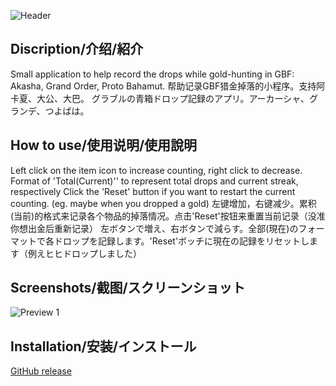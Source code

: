 ![Header](https://raw.githubusercontent.com/villestring/GBF-Blue-chest-counter/img/GoldBrick.ico)
## Discription/介绍/紹介
Small application to help record the drops while gold-hunting in GBF: Akasha, Grand Order, Proto Bahamut.
帮助记录GBF猎金掉落的小程序。支持阿卡夏、大公、大巴。
グラブルの青箱ドロップ記録のアプリ。アーカーシャ、グランデ、つよばは。

## How to use/使用说明/使用說明
Left click on the item icon to increase counting, right click to decrease.
Format of 'Total(Current)'' to represent total drops and current streak, respectively
Click the 'Reset' button if you want to restart the current counting. (eg. maybe when you dropped a gold)
左键增加，右键减少。累积(当前)的格式来记录各个物品的掉落情况。点击'Reset'按钮来重置当前记录（没准你想出金后重新记录）
左ボタンで増え、右ボタンで減らす。全部(現在)のフォーマットで各ドロップを記録します。'Reset'ボッチに現在の記録をリセットします（例えヒヒドロップしました）

## Screenshots/截图/スクリーンショット
![Preview 1](https://raw.githubusercontent.com/villestring/GBF-Blue-chest-counter/img/screenshot/akashaPage.png)

## Installation/安装/インストール
[GitHub release](https://github.com/villestring/GBF-Blue-chest-counter/releases)
